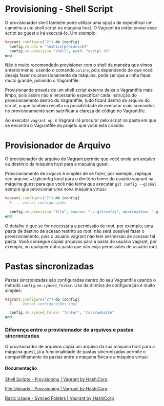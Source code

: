 # Provisioning - Shell Script

O provisionador shell também pode utilizar uma opção de especificar um caminho a um shell script na máquina host. O Vagrant irá então enviar esse script ao guest e irá executá-lo. Um exemplo:

```Ruby
Vagrant.configure("2") do |config|
  config.vm.box = "hashicorp/bionic64"
  config.vm.provision "shell", path: "script.sh"
end
```

Não é muito recomendado provisionar com o shell da maneira que vimos anteriormente, usando o comando `inline`, pois dependendo do que você deseja fazer no provisionamento da máquina, pode ser que a linha fique muito grande, poluindo o Vagrantfile.

Provisionando através de um shell script externo deixa o Vagrantfile mais limpo, pois assim não é necessário especificar cada instrução do provisionamento dentro do Vagrantfile, tudo ficará dentro do arquivo do script, o que também resulta na possibilidade de executar mais comandos no provisionamento sem sacrificar a clareza do código do Vagrantfile.

Ao executar `vagrant up`, o Vagrant irá procurar pelo script na pasta em que se encontra o Vagrantfile do projeto que você está criando.

# Provisionador de Arquivo

O provisionador de arquivo do Vagrant permite que você envie um arquivo ou diretório da máquina host para a máquina guest.

Provisionamento de arquivo é simples de se fazer, por exemplo, replique seu arquivo ~/.gitconfig local para o diretório home do usuário vagrant na máquina guest para que você não tenha que executar `git config --global` sempre que provisionar uma nova máquina virtual.

```Ruby
Vagrant.configure("2") do |config|
  # ... outras configurações
  
  config.vm.provision "file", source: "~/.gitconfig", destination: ".gitconfig"
end
```

O detalhe é que se for necessária a permissão de root, por exemplo, uma pasta de destino de acesso restrito ao root, não será possível fazer o provisionamento, pois o usuário vagrant não tem permissão de acessar tal pasta. Você consegue copiar arquivos para a pasta do usuário vagrant, por exemplo, ou qualquer outra pasta que não exija permissões de usuário root.

# Pastas sincronizadas

Pastas sincronizadas são configuradas dentro do seu Vagrantfile usando o método `config.vm.synced_folder`. Uso da diretiva de configuração é muito simples:

```Ruby
Vagrant.configure("2") do |config|
  # ... Outras configurações aqui

  config.vm.synced_folder "fonte/", "/srv/website"
end
```

### Diferença entre o provisionador de arquivos e pastas sincronizadas

O provisionador de arquivos copia um arquivo da sua máquina host para a máquina guest, já a funcionalidade de pastas sincronizadas permite o compartilhamento de pastas entre a máquina física e a máquina virtual.

#### Documentação

[Shell Scripts - Provisioning | Vagrant by HashiCorp](https://www.vagrantup.com/docs/provisioning/shell)

[File Uploads - Provisioning | Vagrant by HashiCorp](https://developer.hashicorp.com/vagrant/docs/provisioning/file)

[Basic Usage - Synced Folders | Vagrant by HashiCorp](https://developer.hashicorp.com/vagrant/docs/synced-folders/basic_usage)
